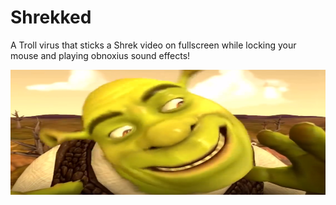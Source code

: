 # Shrekked
A Troll virus that sticks a Shrek video on fullscreen while locking your mouse and playing obnoxius sound effects!

<img src="https://github.com/astrocore-team/Shrekked/blob/main/Assets/shrek.png?raw=true" alt="Shrekked Logo" style="height: 200px; width:800px;"/>
